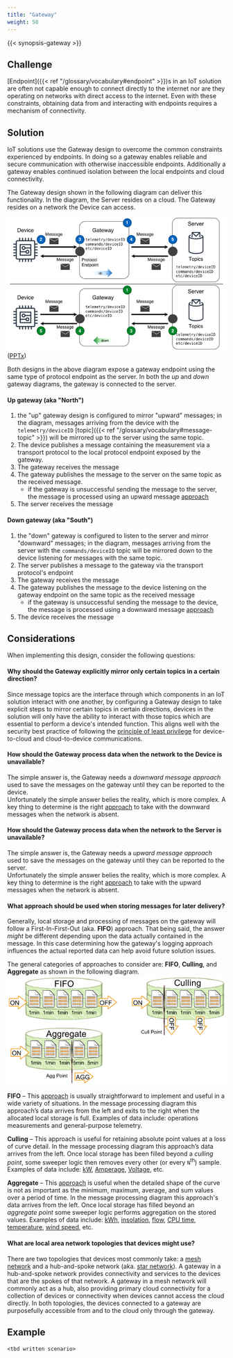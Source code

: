 ```yaml
---
title: "Gateway"
weight: 50
---
```


{{< synopsis-gateway >}}
<!--more-->

## Challenge
[Endpoint]({{< ref "/glossary/vocabulary#endpoint" >}})s in an IoT solution are often not capable enough to connect directly to the internet nor are they operating on networks with direct access to the internet. Even with these constraints, obtaining data from and interacting with endpoints requires a mechanism of connectivity. 

## Solution
IoT solutions use the Gateway design to overcome the common constraints experienced by endpoints. In doing so a gateway enables reliable and secure communication with otherwise inaccessible endpoints. Additionally a gateway enables continued isolation between the local endpoints and cloud connectivity. 

The Gateway design shown in the following diagram can deliver this functionality. In the diagram, the Server resides on a cloud. The Gateway resides on a network the Device can access. 

![Gateway Design](gateway.png) ([PPTx](/designs/iot-atlas-patterns.pptx))

Both designs in the above diagram expose a gateway endpoint using the same type of protocol endpoint as the server. In both the *up* and *down* gateway diagrams, the gateway is connected to the server.  

#### Up gateway (aka "North")
1. the "up" gateway design is configured to mirror "upward" messages; in the diagram, messages arriving from the device with the `telemetry/deviceID` [topic]({{< ref "/glossary/vocabulary#message-topic" >}}) will be mirrored up to the server using the same topic.
2. The device publishes a message containing the measurement via a transport protocol to the local protocol endpoint exposed by the gateway. 
3. The gateway receives the message
4. The gateway publishes the message to the server on the same topic as the received message.
   - if the gateway is unsuccessful sending the message to the server, the message is processed using an upward message [approach](#what-approach-should-be-used-when-storing-messages-for-later-delivery)
5. The server receives the message

#### Down gateway (aka "South")
1. the "down" gateway is configured to listen to the server and mirror "downward" messages; in the diagram, messages arriving from the server with the `commands/deviceID` topic will be mirrored down to the device listening for messages with the same topic.
2. The server publishes a message to the gateway via the transport protocol's endpoint
3. The gateway receives the message
4. The gateway publishes the message to the device listening on the gateway endpoint on the same topic as the received message 
   - if the gateway is unsuccessful sending the message to the device, the message is processed using a downward message [approach](#what-approach-should-be-used-when-storing-messages-for-later-delivery)
5. The device receives the message

## Considerations

When implementing this design, consider the following questions:

#### Why should the Gateway explicitly mirror only certain topics in a certain direction?
Since message topics are the interface through which components in an IoT solution interact with one another, by configuring a Gateway design to take explicit steps to mirror certain topics in certain directions, devices in the solution will only have the ability to interact with those topics which are essential to perform a device's intended function. This aligns well with the security best practice of following the [principle of least privilege](https://en.wikipedia.org/wiki/Principle_of_least_privilege) for device-to-cloud and cloud-to-device communications.

#### How should the Gateway process data when the network to the Device is unavailable?
The simple answer is, the Gateway needs a *downward message approach* used to save the messages on the gateway until they can be reported to the device.  
Unfortunately the simple answer belies the reality, which is more complex. A key thing to determine is the right [approach](#what-approach-should-be-used-when-storing-messages-for-later-delivery) to take with the downward messages when the network is absent.  

#### How should the Gateway process data when the network to the Server is unavailable?
The simple answer is, the Gateway needs a *upward message approach* used to save the messages on the gateway until they can be reported to the server.  
Unfortunately the simple answer belies the reality, which is more complex. A key thing to determine is the right [approach](#what-approach-should-be-used-when-storing-messages-for-later-delivery) to take with the upward messages when the network is absent.  

#### What approach should be used when storing messages for later delivery? 
Generally, local storage and processing of messages on the gateway will follow a First-In-First-Out (aka. **FIFO**) approach. That being said, the answer *might* be different depending upon the data actually contained in the message. In this case determining how the gateway's logging approach influences the actual reported data can help avoid future solution issues.  

The general categories of approaches to consider are: **FIFO**, **Culling**, and **Aggregate** as shown in the following diagram.
![Message Processing Algorithms](algorithms.png)

**FIFO** – This [approach](https://en.wikipedia.org/wiki/FIFO_(computing_and_electronics)) is usually straightforward to implement and useful in a wide variety of situations. In the message processing diagram this approach’s data arrives from the left and exits to the right when the allocated local storage is full. Examples of data include: operations measurements and general-purpose telemetry. 

**Culling** – This approach is useful for retaining absolute point values at a loss of curve detail. In the message processing diagram this approach’s data arrives from the left. Once local storage has been filled beyond a *culling point*, some sweeper logic then removes every other (or every `N`<sup>th</sup>) sample. Examples of data include: [kW](https://en.wikipedia.org/wiki/Watt#Kilowatt), [Amperage](https://en.wikipedia.org/wiki/Amperage), [Voltage](https://en.wikipedia.org/wiki/Voltage), etc.  

**Aggregate** – This [approach](https://en.wikipedia.org/wiki/Aggregate_function) is useful when the detailed shape of the curve is not as important as the minimum, maximum, average, and sum values over a period of time. In the message processing diagram this approach's data arrives from the left. Once local storage has filled beyond an *aggregate point* some sweeper logic performs aggregation on the stored values. Examples of data include: [kWh](https://en.wikipedia.org/wiki/Kilowatt_hour), [insolation](https://en.wikipedia.org/wiki/insolation), [flow](https://en.wikipedia.org/wiki/Flow_measurement), [CPU time](https://en.wikipedia.org/wiki/CPU_time), [temperature](https://en.wikipedia.org/wiki/Temperature), [wind speed](https://en.wikipedia.org/wiki/Wind_speed), etc.

#### What are local area network topologies that devices might use?
There are two topologies that devices most commonly take: a [mesh network](https://en.wikipedia.org/wiki/Mesh_networking) and a hub-and-spoke network (aka. [star network](https://en.wikipedia.org/wiki/Network_topology#Star)). A gateway in a hub-and-spoke network provides connectivity and services to the devices that are the spokes of that network. A gateway in a mesh network will commonly act as a hub, also providing primary cloud connectivity for a collection of devices or connectivity when devices cannot access the cloud directly. In both topologies, the devices connected to a gateway are purposefully accessible from and to the cloud only through the gateway. 
 
## Example
    <tbd written scenario>